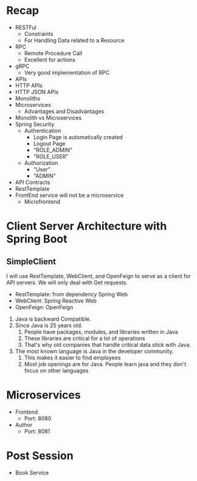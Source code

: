 # Recap

- RESTFul
    - Constraints
    - For Handling Data related to a Resource
- RPC
    - Remote Procedure Call
    - Excellent for actions
- gRPC 
    - Very good implementation of RPC
- APIs
- HTTP APIs
- HTTP JSON APIs
- Monoliths
- Microservices
    - Advantages and Disadvantages
- Monolith vs Microservices
- Spring Security
    - Authentication
        - Login Page is automatically created
        - Logout Page
        - "ROLE_ADMIN"
        - "ROLE_USER"
    - Authorization
        - "User"
        - "ADMIN"
- API Contracts
- RestTemplate
- FrontEnd service will not be a microservice
    - Microfrontend

# Client Server Architecture with Spring Boot

## SimpleClient

I will use RestTemplate, WebClient, and OpenFeign to serve as a client for API servers. We will only deal with Get requests.

- RestTemplate: from dependency Spring Web
- WebClient: Spring Reactive Web
- OpenFeign: OpenFeign

1. Java is backward Compatible.
2. Since Java is 25 years old. 
    1. People have packages, modules, and libraries written in Java
    2. These libraries are critical for a lot of operations
    3. That's why old companies that handle critical data stick with Java.
3. The most known language is Java in the developer community.
    1. This makes it easier to find employees
    2. Most job openings are for Java. People learn java and they don't focus on other languages


# Microservices

- Frontend
    - Port: 8080
- Author
    - Port: 8081


# Post Session

- Book Service